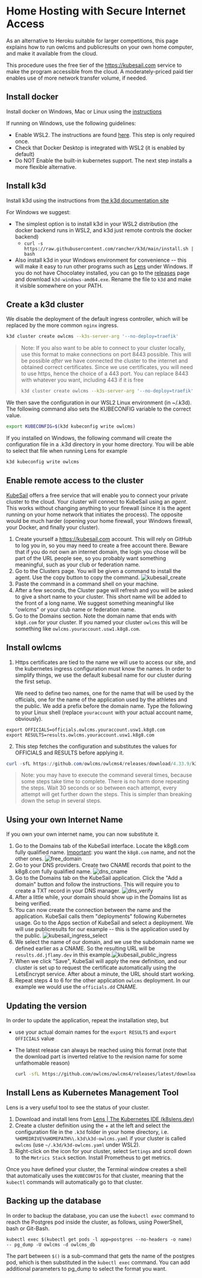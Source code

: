 

# Home Hosting with Secure Internet Access

As an alternative to Heroku suitable for larger competitions, this page explains how to run owlcms and publicresults on your own home computer, and make it available from the cloud.

This procedure uses the free tier of the https://kubesail.com service to make the program accessible from the cloud.  A moderately-priced paid tier enables use of more network transfer volume, if needed.

## Install docker

Install docker on Windows, Mac or Linux using the [instructions](https://docs.docker.com/get-docker/)

If running on Windows, use the following guidelines:

- Enable WSL2. The instructions are found [here](https://docs.docker.com/docker-for-windows/install-windows-home/). This step is only required once.  
- Check that Docker Desktop is integrated with WSL2 (it is enabled by default) 
- Do NOT Enable the built-in kubernetes support.  The next step installs a more flexible alternative.  

## Install k3d

Install k3d using the instructions from [the k3d documentation site](https://k3d.io/#installation)

For Windows we suggest: 

- The simplest option is to install k3d in your WSL2 distribution (the docker backend runs in WSL2, and k3d just remote controls the docker backend)
  - ```curl -s https://raw.githubusercontent.com/rancher/k3d/main/install.sh | bash```
- Also install k3d in your Windows environment for convenience -- this will make it easy to run other programs such as [Lens](https://k8slens.dev/) under Windows.  If you do not have Chocolatey installed, you can go to the [releases](https://github.com/rancher/k3d/releases) page and download `k3d-windows-amd64.exe`.  Rename the file to `k3d` and make it visible somewhere on your PATH.

## Create a k3d cluster

We disable the deployment of the default ingress controller, which will be replaced by the more common `nginx` ingress.

```bash
k3d cluster create owlcms --k3s-server-arg '--no-deploy=traefik'
```

> Note:  If you also want to be able to connect to your cluster locally, use this format to make connections on port 8443 possible.  This will be possible *after* we have connected the cluster to the internet and obtained correct certificates.  Since we use certificates, you will need to use https, hence the choice of a 443 port.  You can replace 8443 with whatever you want, including 443 if it is free
>
> ```bash
> k3d cluster create owlcms --k3s-server-arg '--no-deploy=traefik' --port "8443:443@loadbalancer"
> ```

We then save the configuration in our WSL2 Linux environment (in ~/.k3d).  The following command also sets the KUBECONFIG variable to the correct value.

```bash
export KUBECONFIG=$(k3d kubeconfig write owlcms)
```

If you installed on Windows, the following command will create the configuration file in a .k3d directory in your home directory.  You will be able to select that file when running Lens for example

```cmd
k3d kubeconfig write owlcms
```

## Enable remote access to the cluster

[KubeSail](https://kubesail.com) offers a free service that will enable you to connect your private cluster to the cloud.  Your cluster will connect to KubeSail using an *agent*.  This works without changing anything to your firewall (since it is the agent running on your home network that initiates the process).  The opposite would be much harder (opening your home firewall, your Windows firewall, your Docker, and finally your cluster).

1. Create yourself a https://kubesail.com account.  This will rely on GitHub to log you in, so you may need to create a free account there.  Beware that if you do not own an internet domain, the login you chose will be part of the URL people see, so you probably want something meaningful, such as your club or federation name.
2. Go to the Clusters page.  You will be given a command to install the agent.  Use the copy button to copy the command.
   ![kubesail_create](img/K3S/kubesail_create.png)
3. Paste the command in a command shell on your machine.
4. After a few seconds, the Cluster page will refresh and you will be asked to give a short name to your cluster.  This short name will be added to the front of a long name.  We suggest something meaningful like "owlcms" or your club name or federation name.
5. Go to the Domains section. Note the domain name that ends with `k8g8.com` for your cluster.  If you named your cluster `owlcms` this will be something like `owlcms.youraccount.usw1.k8g8.com`.

## Install owlcms

1. Https certificates are tied to the name we will use to access our site, and the kubernetes ingress configuration must know the names.  In order to simplify things, we use the default kubesail name for our cluster during the first setup.

   We need to define two names, one for the name that will be used by the officials, one for the name of the application used by the athletes and the public.  We add a prefix before the domain name.
   Type the following to your Linux shell (replace `youraccount` with your actual account name, obviously).  

```
export OFFICIALS=officials.owlcms.youraccount.usw1.k8g8.com
export RESULTS=results.owlcms.youraccount.usw1.k8g8.com
```

2. This step fetches the configuration and substitutes the values for OFFICIALS and RESULTS before applying it. 

```powershell
curl -sfL https://github.com/owlcms/owlcms4/releases/download/4.33.9/k3d_setup.yaml | envsubst | kubectl apply -f - 
```

> Note: you may have to execute the command several times, because some steps take time to complete.  There is no harm done repeating the steps.  Wait 30 seconds or so between each attempt, every attempt will get further down the steps.  This is simpler than breaking down the setup in several steps. 

## Using your own Internet Name

If you own your own internet name, you can now substitute it.

1. Go to the Domains tab of the KubeSail interface.  Locate the k8g8.com fully qualified name. <u>Important</u>: you want the `k8g8.com` name, and not the other ones.
   ![free_domain](img/K3S/free_domain.png)
2. Go to your DNS providers.  Create two CNAME records that point to the k8g8.com fully qualified name.
   ![dns_cname](img/K3S/dns_cname.png)
3. Go to the Domains tab on the KubeSail application.  Click the "Add a domain" button and follow the instructions.  This will require you to create a TXT record in your DNS manager.
   ![dns_verify](img/K3S/dns_verify.png)
4. After a little while, your domain should show up in the  Domains list as being verified.
5. You can now create the connection between the name and the application. KubeSail calls them "deployments" following Kubernetes usage.  Go to the Apps section of KubeSail and select a deployment. We will use publicresults for our example -- this is the application used by the public.
   ![kubesail_ingress_select](img/K3S/kubesail_ingress_select.png)
6. We select the name of our domain, and we use the subdomain name we defined earlier as a CNAME.  So the resulting URL will be `results.dd.jflamy.dev` in this example.![kubesail_public_ingress](img/K3S/kubesail_public_ingress.png)
7. When we click "Save", KubeSail will apply the new definition, and our cluster is set up to request the certificate automatically using the LetsEncrypt service.  After about a minute, the URL should start working.
8. Repeat steps 4 to 6 for the other application `owlcms` deployment. In our example we would use the `officials.dd` CNAME.

## Updating the version

In order to update the application, repeat the installation step, but 

- use your actual domain names for the `export RESULTS` and `export OFFICIALS` value

- The latest release can always be reached using this format (note that the download part is inverted relative to the revision name for some unfathomable reason)

  ```bash
  curl -sfL https://github.com/owlcms/owlcms4/releases/latest/download/k3d_setup.yaml | envsubst | kubectl apply -f - 
  ```

## Install Lens as Kubernetes Management Tool

Lens is a very useful tool to see the status of your cluster.

1. Download and install lens from [Lens | The Kubernetes IDE (k8slens.dev)](https://k8slens.dev/)
2. Create a cluster definition using the + at the left and select the configuration file in the `.k3d` folder in your home directory, i.e.  `%HOMEDRIVE%%HOMEPATH%\.k3d\k3d-owlcms.yaml`  if your cluster is called `owlcms` (use `~/.k3d/k3d-owlcms.yaml` under WSL2).
3. Right-click on the icon for your cluster, select `Settings` and scroll down to the `Metrics Stack` section.  Install Prometheus to get metrics.

Once you have defined your cluster, the Terminal window creates a shell that automatically uses the `KUBECONFIG` for that cluster, meaning that the `kubectl` commands will automatically go to that cluster.

## Backing up the database

In order to backup the database, you can use the `kubectl exec` command to reach the Postgres pod inside the cluster, as follows, using PowerShell, bash or Git-Bash.

```
kubectl exec $(kubectl get pods -l app=postgres --no-headers -o name) -- pg_dump -U owlcms -d owlcms_db
```

The part between `$()` is a sub-command that gets the name of the postgres pod, which is then substituted in the `kubectl exec` command.   You can add additional parameters to pg_dump to select the format you want.

